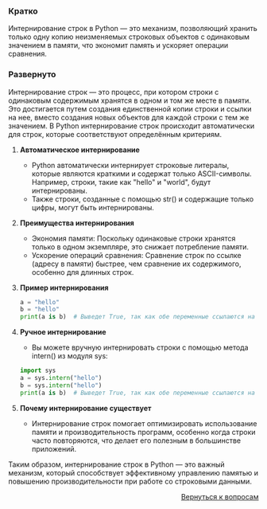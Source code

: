 ### Кратко

Интернирование строк в Python — это механизм, позволяющий хранить только одну копию неизменяемых строковых объектов с
одинаковым значением в памяти, что экономит память и ускоряет операции сравнения.

### Развернуто

Интернирование строк — это процесс, при котором строки с одинаковым содержимым хранятся в одном и том же месте в памяти.
Это достигается путем создания единственной копии строки и ссылки на нее, вместо создания новых объектов для каждой
строки с тем же значением. В Python интернирование строк происходит автоматически для строк, которые соответствуют
определённым критериям.

1. **Автоматическое интернирование**
    - Python автоматически интернирует строковые литералы, которые являются краткими и содержат только ASCII-символы.
      Например, строки, такие как "hello" и "world", будут интернированы.
    - Также строки, созданные с помощью str() и содержащие только цифры, могут быть интернированы.

2. **Преимущества интернирования**
    - Экономия памяти: Поскольку одинаковые строки хранятся только в одном экземпляре, это снижает потребление памяти.
    - Ускорение операций сравнения: Сравнение строк по ссылке (адресу в памяти) быстрее, чем сравнение их содержимого,
      особенно для длинных строк.

3. **Пример интернирования**
    ```Python
   a = "hello"
   b = "hello"
   print(a is b)  # Выведет True, так как обе переменные ссылаются на одну и ту же строку в памяти.
   ```

4. **Ручное интернирование**
    - Вы можете вручную интернировать строки с помощью метода intern() из модуля sys:
    ```Python
    import sys
    a = sys.intern("hello")
    b = sys.intern("hello")
    print(a is b)  # Выведет True, так как обе переменные ссылаются на одну и ту же интернированную строку.
    ```

5. **Почему интернирование существует**
    - Интернирование строк помогает оптимизировать использование памяти и производительность программ, особенно когда
      строки часто повторяются, что делает его полезным в большинстве приложений.

Таким образом, интернирование строк в Python — это важный механизм, который способствует эффективному управлению памятью
и повышению производительности при работе со строковыми данными.

<div align="right">

[Вернуться к вопросам](../Вопросы.md)

</div>
